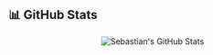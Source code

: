 ## 📊 GitHub Stats

<div align="center">
  <img src="https://github-readme-stats-git-master-sebastian-escuderos-projects.vercel.app/api?username=SebastianEscudero&show_icons=true&theme=react&hide_border=true&bg_color=0d1117&title_color=58a6ff&icon_color=58a6ff&text_color=c9d1d9&count_private=true&include_all_commits=true&hide=stars" alt="Sebastian's GitHub Stats" />
</div>
